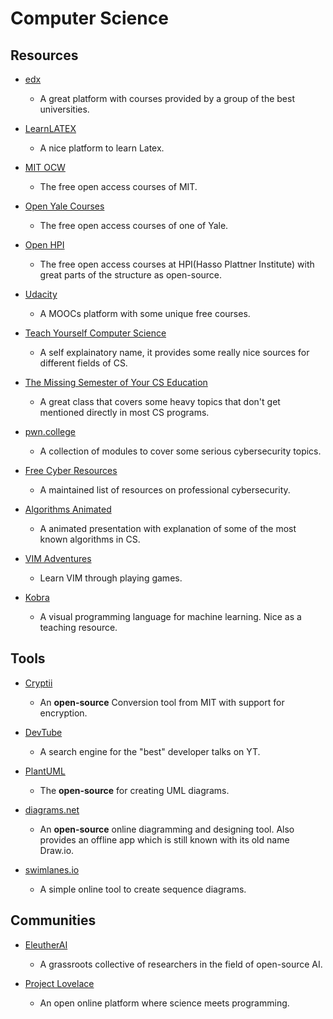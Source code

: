 # Computer Science

## Resources

* [edx](https://www.edx.org)
  
  * A great platform with courses provided by a group of the best universities.

* [LearnLATEX](https://www.learnlatex.org)
  
  * A nice platform to learn Latex.

* [MIT OCW](https://ocw.mit.edu)
  
  * The free open access courses of MIT.

* [Open Yale Courses](https://oyc.yale.edu)
  
  * The free open access courses of one of Yale.

* [Open HPI](https://open.hpi.de)
  
  * The free open access courses at HPI(Hasso Plattner Institute) with great parts of the structure as open-source.

* [Udacity](https://www.udacity.com)
  
  * A MOOCs platform with some unique free courses.

* [Teach Yourself Computer Science](https://teachyourselfcs.com)
  
  * A self explainatory name, it provides some really nice sources for different fields of CS.

* [The Missing Semester of Your CS Education](https://missing.csail.mit.edu)
  
  * A great class that covers some heavy topics that don't get mentioned directly in most CS programs.

* [pwn.college](https://pwn.college)
  
  * A collection of modules to cover some serious cybersecurity topics.

* [Free Cyber Resources](https://github.com/gerryguy311/Free_CyberSecurity_Professional_Development_Resources)
  
  * A maintained list of resources on professional cybersecurity.

* [Algorithms Animated](https://www.chrislaux.com)
  
  * A animated presentation with explanation of some of the most known algorithms in CS.

* [VIM Adventures](https://vim-adventures.com)
  
  * Learn VIM through playing games.

* [Kobra](https://kobra.dev)
  
  * A visual programming language for machine learning. Nice as a teaching resource. 

## Tools

* [Cryptii](https://cryptii.com)
  
  - An **open-source** Conversion tool from MIT with support for encryption.

* [DevTube](https://dev.tube)
  
  * A search engine for the "best" developer talks on YT.

* [PlantUML](https://plantuml.com)
  
  * The **open-source** for creating UML diagrams.

* [diagrams.net](https://www.diagrams.net)
  
  - An **open-source** online diagramming and designing tool. Also provides an offline app which is still known with its old name Draw.io.

* [swimlanes.io](https://swimlanes.io)
  
  * A simple online tool to create sequence diagrams.

## Communities

* [EleutherAI](https://www.eleuther.ai)
  
  * A grassroots collective of researchers in the field of open-source AI.

* [Project Lovelace](https://projectlovelace.net)
  
  * An open online platform where science meets programming.
